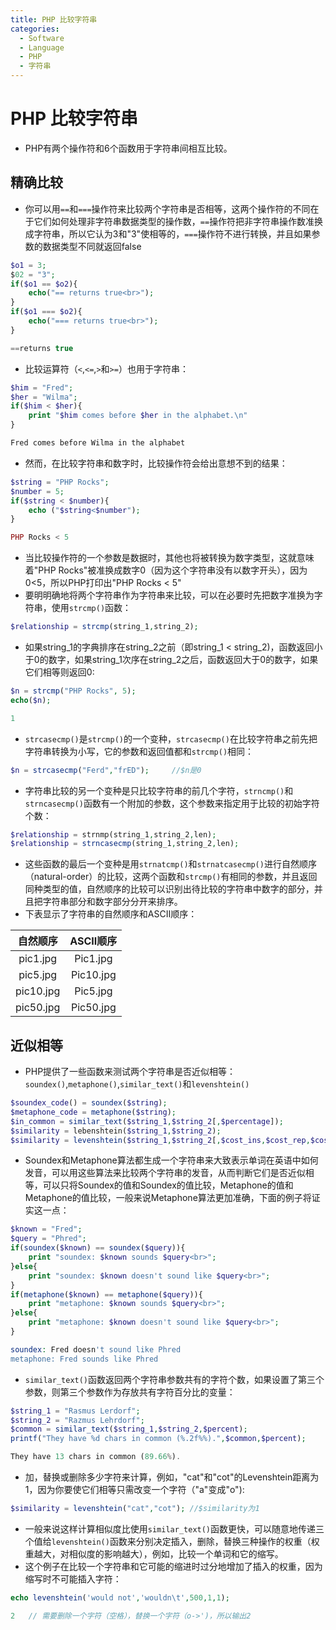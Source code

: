 ```yaml
---
title: PHP 比较字符串
categories:
  - Software
  - Language
  - PHP
  - 字符串
---
```

# PHP 比较字符串

- PHP有两个操作符和6个函数用于字符串间相互比较。

## 精确比较

- 你可以用`==`和`===`操作符来比较两个字符串是否相等，这两个操作符的不同在于它们如何处理非字符串数据类型的操作数，`==`操作符把非字符串操作数准换成字符串，所以它认为3和"3"使相等的，`===`操作符不进行转换，并且如果参数的数据类型不同就返回false

```php
$o1 = 3;
$02 = "3";
if($o1 == $o2){
    echo("== returns true<br>");
}
if($o1 === $o2){
    echo("=== returns true<br>");
}

==returns true
```

- 比较运算符（`<`,`<=`,`>`和`>=`）也用于字符串：

```php
$him = "Fred";
$her = "Wilma";
if($him < $her){
    print "$him comes before $her in the alphabet.\n"
}

Fred comes before Wilma in the alphabet
```

- 然而，在比较字符串和数字时，比较操作符会给出意想不到的结果：

```php
$string = "PHP Rocks";
$number = 5;
if($string < $number){
    echo ("$string<$number");
}

PHP Rocks < 5
```

- 当比较操作符的一个参数是数据时，其他也将被转换为数字类型，这就意味着"PHP Rocks"被准换成数字0（因为这个字符串没有以数字开头），因为0<5，所以PHP打印出"PHP Rocks < 5"
- 要明明确地将两个字符串作为字符串来比较，可以在必要时先把数字准换为字符串，使用`strcmp()`函数：

```php
$relationship = strcmp(string_1,string_2);
```

- 如果string_1的字典排序在string_2之前（即string_1 < string_2)，函数返回小于0的数字，如果string_1次序在string_2之后，函数返回大于0的数字，如果它们相等则返回0:

```php
$n = strcmp("PHP Rocks", 5);
echo($n);

1
```

- `strcasecmp()`是`strcmp()`的一个变种，`strcasecmp()`在比较字符串之前先把字符串转换为小写，它的参数和返回值都和`strcmp()`相同：

```php
$n = strcasecmp("Ferd","frED");		//$n是0
```

- 字符串比较的另一个变种是只比较字符串的前几个字符，`strncmp()`和`strncasecmp()`函数有一个附加的参数，这个参数来指定用于比较的初始字符个数：

```php
$relationship = strnmp(string_1,string_2,len);
$relationship = strncasecmp(string_1,string_2,len);
```

- 这些函数的最后一个变种是用`strnatcmp()`和`strnatcasecmp()`进行自然顺序（natural-order）的比较，这两个函数和`strcmp()`有相同的参数，并且返回同种类型的值，自然顺序的比较可以识别出待比较的字符串中数字的部分，并且把字符串部分和数字部分分开来排序。
- 下表显示了字符串的自然顺序和ASCII顺序：

| 自然顺序  | ASCII顺序 |
| :-------: | :-------: |
| pic1.jpg  | Pic1.jpg  |
| pic5.jpg  | Pic10.jpg |
| pic10.jpg | Pic5.jpg  |
| pic50.jpg | Pic50.jpg |

## 近似相等

- PHP提供了一些函数来测试两个字符串是否近似相等：`soundex()`,`metaphone()`,`similar_text()`和`levenshtein()`

```php
$soundex_code() = soundex($string);
$metaphone_code = metaphone($string);
$in_common = similar_text($string_1,$string_2[,$percentage]);
$similarity = lebenshtein($string_1,$string_2);
$similarity = levenshtein($string_1,$string_2[,$cost_ins,$cost_rep,$cost_del]);
```

- Soundex和Metaphone算法都生成一个字符串来大致表示单词在英语中如何发音，可以用这些算法来比较两个字符串的发音，从而判断它们是否近似相等，可以只将Soundex的值和Soundex的值比较，Metaphone的值和Metaphone的值比较，一般来说Metaphone算法更加准确，下面的例子将证实这一点：

```php
$known = "Fred";
$query = "Phred";
if(soundex($known) == soundex($query)){
    print "soundex: $known sounds $query<br>";
}else{
    print "soundex: $known doesn't sound like $query<br>";
}
if(metaphone($known) == metaphone($query)){
    print "metaphone: $known sounds $query<br>";
}else{
    print "metaphone: $known doesn't sound like $query<br>";
}

soundex: Fred doesn't sound like Phred
metaphone: Fred sounds like Phred
```

- `similar_text()`函数返回两个字符串参数共有的字符个数，如果设置了第三个参数，则第三个参数作为存放共有字符百分比的变量：

```php
$string_1 = "Rasmus Lerdorf";
$string_2 = "Razmus Lehrdorf";
$common = similar_text($string_1,$string_2,$percent);
printf("They have %d chars in common (%.2f%%).",$common,$percent);

They have 13 chars in common (89.66%).
```

- 加，替换或删除多少字符来计算，例如，"cat"和"cot"的Levenshtein距离为1，因为你要使它们相等只需改变一个字符（"a"变成"o"):

```php
$similarity = levenshtein("cat","cot");	//$similarity为1
```

- 一般来说这样计算相似度比使用`similar_text()`函数更快，可以随意地传递三个值给`levenshtein()`函数来分别决定插入，删除，替换三种操作的权重（权重越大，对相似度的影响越大），例如，比较一个单词和它的缩写。
- 这个例子在比较一个字符串和它可能的缩进时过分地增加了插入的权重，因为缩写时不可能插入字符：

```php
echo levenshtein('would not','wouldn\t',500,1,1);

2	// 需要删除一个字符（空格），替换一个字符（o->')，所以输出2
```



